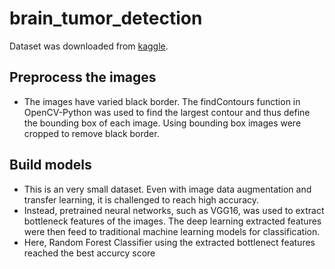 # brain_tumor_detection
Dataset was downloaded from [kaggle](https://www.kaggle.com/navoneel/brain-mri-images-for-brain-tumor-detection). 
## Preprocess the images
- The images have varied black border. The findContours function in OpenCV-Python was used to find the largest contour and thus define the bounding box of each image. Using bounding box images were cropped to remove black border. 
## Build models
- This is an very small dataset. Even with image data augmentation and transfer learning, it is challenged to reach high accuracy.
- Instead, pretrained neural networks, such as VGG16, was used to extract bottleneck features of the images. The deep learning extracted features were then feed to traditional machine learning models for classification.
- Here, Random Forest Classifier using the extracted bottlenect features reached the best accurcy score 

